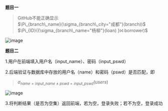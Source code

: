 **题目一**

>GitHub不能正确显示  
>$\Pi_{branch\_name}(\sigma_{branch\_city="成都"}(branch))$  
>$\Pi_{ID}({\sigma_{branch\_name="杨柳"}(loan) }⨝ borrower)$

![image](https://github.com/user-attachments/assets/c8bcfb8d-2a51-4d35-94e5-7546750b0132)

**题目二**

1.用户在前端填入用户名（input_name）、密码（input_pswd）  

2.后端验证与数据库中存放的用户名（name）和密码（pswd）是否匹配，即

>$\sigma_{name=input\_name∧pswd=input\_pswd}(users)$

![image](https://github.com/user-attachments/assets/71d72924-ab34-4f4b-a722-ff5000f8dea7)

3.将判断结果（是否为空集）返回前端，若为空，登录失败；若不为空，登录成功
